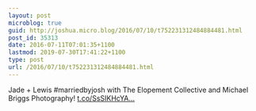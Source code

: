 ```yaml
---
layout: post
microblog: true
guid: http://joshua.micro.blog/2016/07/10/t752231312484884481.html
post_id: 35313
date: 2016-07-11T07:01:35+1100
lastmod: 2019-07-30T17:41:22+1100
type: post
url: /2016/07/10/t752231312484884481.html
---
```

Jade + Lewis #marriedbyjosh with The Elopement Collective and Michael Briggs Photography! [t.co/SsSIKHcYA...](https://t.co/SsSIKHcYAB)
